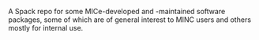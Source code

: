 A Spack repo for some MICe-developed and -maintained software packages, some of which are of general interest to MINC users and others mostly for internal use.
